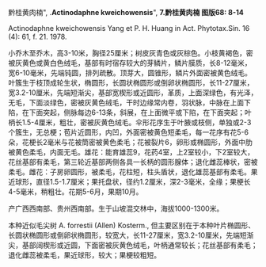 黔桂黄肉楠",
.**Actinodaphne kweichowensis**",
**7.黔桂黄肉楠 图版68: 8-14**

Actinodaphne kweichowensis Yang et P. H. Huang in Act. Phytotax.Sin. 16 (4): 61, f. 21. 1978.

小乔木至乔木，高3-10米，胸径25厘米；树皮灰青色或灰棕色。小枝黄褐色，密被灰黄色或黄白色绒毛，基部有时宿存较大的芽鳞片，鳞片膜质，长8-12毫米，宽6-10毫米，先端钝圆，排列疏散。顶芽大，圆锥形，鳞片外面密被黄色绒毛。叶簇生于枝顶成轮生状，椭圆形，长圆状椭圆形或倒卵状椭圆形，长11-27厘米，宽3.2-10厘米，先端短渐尖，基部宽楔形或近圆形，革质，上面深绿色，有光泽，无毛，下面淡绿色，密被灰黄色绒毛，干时边缘常内卷，羽状脉，中脉在上面下陷，在下面突起，侧脉每边6-13条，斜展，在上面微平或下陷，在下面突起；叶柄长1.5-4厘米，粗壮，密被灰黄色绒毛。伞形花序生于叶腋或枝侧，单独或2-3个簇生，无总梗；苞片近圆形，内凹，外面密被黄色短柔毛，每一花序有花5-6朵，花梗长2毫米与花被筒密被黄色柔毛；花被裂片6，卵形或椭圆形，外面中肋被黄色柔毛，内面无毛。雄花：能育雄蕊9，花药4室，上2室较小，下2室较大，花丝基部有柔毛，第三轮近基部两侧各具一长柄的圆形腺体；退化雌蕊棒状，密被柔毛。雌花：子房卵圆形，被柔毛，花柱短，柱头盾状，退化雄蕊基部有柔毛。果近球形，直径1.5-1.7厘米；果托盘状，径约1.2厘米，深2-3毫米，全缘；果梗长4-5毫米，稍粗壮。花期5-6月，果期10月。

产广西西南部、贵州西南部。生于山坡混交林中，海拔1000-1300米。

本种近似毛尖树 A. forrestii (Allen) Kosterm., 但主要区别在于本种叶片椭圆形、长圆状椭圆形或倒卵状椭圆形，较宽大，长11-27厘米，宽3.2-10厘米，先端短渐尖，基部阔楔形或近圆，下面密被灰黄色绒毛，叶柄通常较长；花丝基部有柔毛；退化雌蕊被柔毛，果近球形，较大；果梗较粗短。
